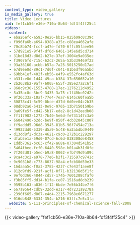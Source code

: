 ```yaml
---
content_type: video_gallery
is_media_gallery: true
title: Video Lectures
uid: fef1cb56-e36e-710a-8b64-fdf3f4ff25c4
videos:
  content:
  - eba26efc-a593-0e26-bb15-025b09c0c39c
  - f096fa6b-a694-8388-a35c-c88ea4662afe
  - 70c8bb74-fccf-a47e-fd70-6ffc05faee56
  - 57d921e5-9f4f-df6d-6461-145e6d5cd714
  - 31bd18d3-d8d2-b27e-37ef-3004e9a035ec
  - f39076fd-715c-62c2-265a-52b339469f22
  - 93a36160-acbb-b57a-7a25-5015250d17ad
  - e7d9ee0d-89c1-7d0f-c041-81b6df96a5bd
  - 69bb41ef-402f-eb56-e4f9-e552fc4af63d
  - b331ce8d-1d44-49ca-b384-37e856652a10
  - 2b2638b2-9af7-6005-655f-385e27a2c6f1
  - 868c9c38-1553-4788-17ec-1276212d4952
  - 8a35ac0c-3bc9-3435-3a75-c1f40bc02d2c
  - 9f26c33a-10af-77e4-7ea7-6145c60fea5b
  - 80878c41-6c59-0bce-d37d-6d0ee04c2b35
  - 08db92a6-5413-0e9c-9765-13b71501b9be
  - 3a69fe5f-cd42-5b17-ede2-8c1d42eedb08
  - ff117982-1272-7b40-5e6d-fe731147c3a9
  - 66042490-b2dc-be9f-050f-4cb32045c807
  - ff9addd5-96d8-3945-81b5-96f7454e713a
  - 49922dd0-5339-d5a9-5c48-6a2abdbd9449
  - d13dd8f2-dc3a-4621-c9c0-272b1c229297
  - dfab5e1a-59d0-07cd-6c6d-838308de8458
  - 1ddb7362-bc63-cf42-a68a-07304d541b5c
  - 5464fbee-fcf0-6440-598e-b01a4b31d0fe
  - 7f203d81-b5ed-b9a8-8062-efb749d9a09c
  - 9ca4c3c2-e978-77e6-b2f1-715597c9741c
  - 0c9031b8-c773-8037-98a4-efcb80d50e33
  - 16daaa5c-f0a3-3785-4237-c7e43f1aee8f
  - 812d9fd9-921f-acf1-0f71-b32136d5f1fc
  - 9ef0d366-4844-cd57-174b-7601288cfaf0
  - f3b85ff5-dd14-b1fa-ce07-1516ad8db239
  - 9595b163-a036-1f12-6bde-7e56b34be7f6
  - 667a9564-cdb9-32dd-e317-4d7231a9278a
  - 2390f665-d807-e4d4-2215-7968e6671277
  - 016db848-6334-354c-b216-63ffc7e5c3fa
  website: 5-111-principles-of-chemical-science-fall-2008
---
```



{{< video-gallery "fef1cb56-e36e-710a-8b64-fdf3f4ff25c4" >}}

